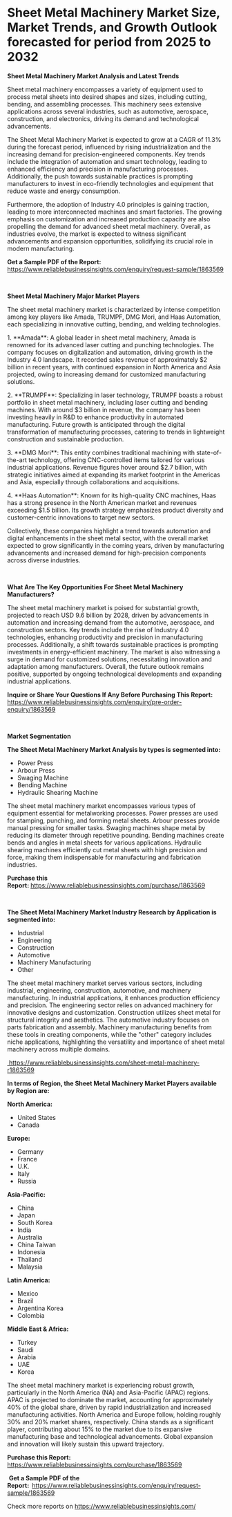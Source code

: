 <p><h1>Sheet Metal Machinery Market Size, Market Trends, and Growth Outlook forecasted for period from 2025 to 2032</h1></p><p><strong>Sheet Metal Machinery Market Analysis and Latest Trends</strong></p>
<p><p>Sheet metal machinery encompasses a variety of equipment used to process metal sheets into desired shapes and sizes, including cutting, bending, and assembling processes. This machinery sees extensive applications across several industries, such as automotive, aerospace, construction, and electronics, driving its demand and technological advancements.</p><p>The Sheet Metal Machinery Market is expected to grow at a CAGR of 11.3% during the forecast period, influenced by rising industrialization and the increasing demand for precision-engineered components. Key trends include the integration of automation and smart technology, leading to enhanced efficiency and precision in manufacturing processes. Additionally, the push towards sustainable practices is prompting manufacturers to invest in eco-friendly technologies and equipment that reduce waste and energy consumption.</p><p>Furthermore, the adoption of Industry 4.0 principles is gaining traction, leading to more interconnected machines and smart factories. The growing emphasis on customization and increased production capacity are also propelling the demand for advanced sheet metal machinery. Overall, as industries evolve, the market is expected to witness significant advancements and expansion opportunities, solidifying its crucial role in modern manufacturing.</p></p>
<p><strong>Get a Sample PDF of the Report:&nbsp;</strong> <a href="https://www.reliablebusinessinsights.com/enquiry/request-sample/1863569?utm_campaign=1996&utm_medium=2&utm_source=Github&utm_content=ia&utm_term=19022025&utm_id=sheet-metal-machinery">https://www.reliablebusinessinsights.com/enquiry/request-sample/1863569</a></p>
<p>&nbsp;</p>
<p><strong>Sheet Metal Machinery Major Market Players</strong></p>
<p><p>The sheet metal machinery market is characterized by intense competition among key players like Amada, TRUMPF, DMG Mori, and Haas Automation, each specializing in innovative cutting, bending, and welding technologies. </p><p>1. **Amada**: A global leader in sheet metal machinery, Amada is renowned for its advanced laser cutting and punching technologies. The company focuses on digitalization and automation, driving growth in the Industry 4.0 landscape. It recorded sales revenue of approximately $2 billion in recent years, with continued expansion in North America and Asia projected, owing to increasing demand for customized manufacturing solutions.</p><p>2. **TRUMPF**: Specializing in laser technology, TRUMPF boasts a robust portfolio in sheet metal machinery, including laser cutting and bending machines. With around $3 billion in revenue, the company has been investing heavily in R&D to enhance productivity in automated manufacturing. Future growth is anticipated through the digital transformation of manufacturing processes, catering to trends in lightweight construction and sustainable production.</p><p>3. **DMG Mori**: This entity combines traditional machining with state-of-the-art technology, offering CNC-controlled items tailored for various industrial applications. Revenue figures hover around $2.7 billion, with strategic initiatives aimed at expanding its market footprint in the Americas and Asia, especially through collaborations and acquisitions.</p><p>4. **Haas Automation**: Known for its high-quality CNC machines, Haas has a strong presence in the North American market and revenues exceeding $1.5 billion. Its growth strategy emphasizes product diversity and customer-centric innovations to target new sectors.</p><p>Collectively, these companies highlight a trend towards automation and digital enhancements in the sheet metal sector, with the overall market expected to grow significantly in the coming years, driven by manufacturing advancements and increased demand for high-precision components across diverse industries.</p></p>
<p>&nbsp;</p>
<p><strong>What Are The Key Opportunities For Sheet Metal Machinery Manufacturers?</strong></p>
<p><p>The sheet metal machinery market is poised for substantial growth, projected to reach USD 9.6 billion by 2028, driven by advancements in automation and increasing demand from the automotive, aerospace, and construction sectors. Key trends include the rise of Industry 4.0 technologies, enhancing productivity and precision in manufacturing processes. Additionally, a shift towards sustainable practices is prompting investments in energy-efficient machinery. The market is also witnessing a surge in demand for customized solutions, necessitating innovation and adaptation among manufacturers. Overall, the future outlook remains positive, supported by ongoing technological developments and expanding industrial applications.</p></p>
<p><strong>Inquire or Share Your Questions If Any Before Purchasing This Report:</strong> <a href="https://www.reliablebusinessinsights.com/enquiry/pre-order-enquiry/1863569?utm_campaign=1996&utm_medium=2&utm_source=Github&utm_content=ia&utm_term=19022025&utm_id=sheet-metal-machinery">https://www.reliablebusinessinsights.com/enquiry/pre-order-enquiry/1863569</a></p>
<p>&nbsp;</p>
<p><strong>Market Segmentation</strong></p>
<p><strong>The Sheet Metal Machinery Market Analysis by types is segmented into:</strong></p>
<p><ul><li>Power Press</li><li>Arbour Press</li><li>Swaging Machine</li><li>Bending Machine</li><li>Hydraulic Shearing Machine</li></ul></p>
<p><p>The sheet metal machinery market encompasses various types of equipment essential for metalworking processes. Power presses are used for stamping, punching, and forming metal sheets. Arbour presses provide manual pressing for smaller tasks. Swaging machines shape metal by reducing its diameter through repetitive pounding. Bending machines create bends and angles in metal sheets for various applications. Hydraulic shearing machines efficiently cut metal sheets with high precision and force, making them indispensable for manufacturing and fabrication industries.</p></p>
<p><strong>Purchase this Report:&nbsp;</strong><a href="https://www.reliablebusinessinsights.com/purchase/1863569?utm_campaign=1996&utm_medium=2&utm_source=Github&utm_content=ia&utm_term=19022025&utm_id=sheet-metal-machinery">https://www.reliablebusinessinsights.com/purchase/1863569</a></p>
<p>&nbsp;</p>
<p><strong>The Sheet Metal Machinery Market Industry Research by Application is segmented into:</strong></p>
<p><ul><li>Industrial</li><li>Engineering</li><li>Construction</li><li>Automotive</li><li>Machinery Manufacturing</li><li>Other</li></ul></p>
<p><p>The sheet metal machinery market serves various sectors, including industrial, engineering, construction, automotive, and machinery manufacturing. In industrial applications, it enhances production efficiency and precision. The engineering sector relies on advanced machinery for innovative designs and customization. Construction utilizes sheet metal for structural integrity and aesthetics. The automotive industry focuses on parts fabrication and assembly. Machinery manufacturing benefits from these tools in creating components, while the "other" category includes niche applications, highlighting the versatility and importance of sheet metal machinery across multiple domains.</p></p>
<p><a href="https://www.reliablebusinessinsights.com/sheet-metal-machinery-r1863569?utm_campaign=1996&utm_medium=2&utm_source=Github&utm_content=ia&utm_term=19022025&utm_id=sheet-metal-machinery">&nbsp;https://www.reliablebusinessinsights.com/sheet-metal-machinery-r1863569</a></p>
<p><strong>In terms of Region, the Sheet Metal Machinery Market Players available by Region are:</strong></p>
<p>
    <p> <strong> North America: </strong>
        <ul>
            <li>United States</li>
            <li>Canada</li>
        </ul>
        </p> 
    <p> <strong> Europe: </strong>
        <ul>
            <li>Germany</li>
            <li>France</li>
            <li>U.K.</li>
            <li>Italy</li>
            <li>Russia</li>
        </ul>
        </p> 
    <p> <strong> Asia-Pacific: </strong>
        <ul>
            <li>China</li>
            <li>Japan</li>
            <li>South Korea</li>
            <li>India</li>
            <li>Australia</li>
            <li>China Taiwan</li>
            <li>Indonesia</li>
            <li>Thailand</li>
            <li>Malaysia</li>
        </ul>
        </p> 
    <p> <strong> Latin America: </strong>
        <ul>
            <li>Mexico</li>
            <li>Brazil</li>
            <li>Argentina Korea</li>
            <li>Colombia</li>
        </ul>
        </p> 
    <p> <strong> Middle East & Africa: </strong>
        <ul>
            <li>Turkey</li>
            <li>Saudi</li>
            <li>Arabia</li>
            <li>UAE</li>
            <li>Korea</li>
        </ul>
    </p>
    </p>
<p><p>The sheet metal machinery market is experiencing robust growth, particularly in the North America (NA) and Asia-Pacific (APAC) regions. APAC is projected to dominate the market, accounting for approximately 40% of the global share, driven by rapid industrialization and increased manufacturing activities. North America and Europe follow, holding roughly 30% and 20% market shares, respectively. China stands as a significant player, contributing about 15% to the market due to its expansive manufacturing base and technological advancements. Global expansion and innovation will likely sustain this upward trajectory.</p></p>
<p><strong>Purchase this Report: </strong><a href="https://www.reliablebusinessinsights.com/purchase/1863569?utm_campaign=1996&utm_medium=2&utm_source=Github&utm_content=ia&utm_term=19022025&utm_id=sheet-metal-machinery">https://www.reliablebusinessinsights.com/purchase/1863569</a></p>
<p>&nbsp;<strong>Get a Sample PDF of the Report:&nbsp;&nbsp;</strong><a href="https://www.reliablebusinessinsights.com/enquiry/request-sample/1863569?utm_campaign=1996&utm_medium=2&utm_source=Github&utm_content=ia&utm_term=19022025&utm_id=sheet-metal-machinery">https://www.reliablebusinessinsights.com/enquiry/request-sample/1863569</a></p>
<p><strong></strong></p>
<p>Check more reports on <a href="https://www.reliablebusinessinsights.com/?utm_campaign=1996&utm_medium=2&utm_source=Github&utm_content=ia&utm_term=19022025&utm_id=sheet-metal-machinery">https://www.reliablebusinessinsights.com/</a></p>